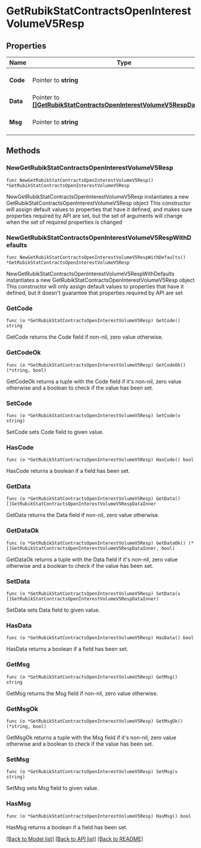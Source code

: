 # GetRubikStatContractsOpenInterestVolumeV5Resp

## Properties

Name | Type | Description | Notes
------------ | ------------- | ------------- | -------------
**Code** | Pointer to **string** |  | [optional] [default to ""]
**Data** | Pointer to [**[]GetRubikStatContractsOpenInterestVolumeV5RespDataInner**](GetRubikStatContractsOpenInterestVolumeV5RespDataInner.md) |  | [optional] 
**Msg** | Pointer to **string** |  | [optional] [default to ""]

## Methods

### NewGetRubikStatContractsOpenInterestVolumeV5Resp

`func NewGetRubikStatContractsOpenInterestVolumeV5Resp() *GetRubikStatContractsOpenInterestVolumeV5Resp`

NewGetRubikStatContractsOpenInterestVolumeV5Resp instantiates a new GetRubikStatContractsOpenInterestVolumeV5Resp object
This constructor will assign default values to properties that have it defined,
and makes sure properties required by API are set, but the set of arguments
will change when the set of required properties is changed

### NewGetRubikStatContractsOpenInterestVolumeV5RespWithDefaults

`func NewGetRubikStatContractsOpenInterestVolumeV5RespWithDefaults() *GetRubikStatContractsOpenInterestVolumeV5Resp`

NewGetRubikStatContractsOpenInterestVolumeV5RespWithDefaults instantiates a new GetRubikStatContractsOpenInterestVolumeV5Resp object
This constructor will only assign default values to properties that have it defined,
but it doesn't guarantee that properties required by API are set

### GetCode

`func (o *GetRubikStatContractsOpenInterestVolumeV5Resp) GetCode() string`

GetCode returns the Code field if non-nil, zero value otherwise.

### GetCodeOk

`func (o *GetRubikStatContractsOpenInterestVolumeV5Resp) GetCodeOk() (*string, bool)`

GetCodeOk returns a tuple with the Code field if it's non-nil, zero value otherwise
and a boolean to check if the value has been set.

### SetCode

`func (o *GetRubikStatContractsOpenInterestVolumeV5Resp) SetCode(v string)`

SetCode sets Code field to given value.

### HasCode

`func (o *GetRubikStatContractsOpenInterestVolumeV5Resp) HasCode() bool`

HasCode returns a boolean if a field has been set.

### GetData

`func (o *GetRubikStatContractsOpenInterestVolumeV5Resp) GetData() []GetRubikStatContractsOpenInterestVolumeV5RespDataInner`

GetData returns the Data field if non-nil, zero value otherwise.

### GetDataOk

`func (o *GetRubikStatContractsOpenInterestVolumeV5Resp) GetDataOk() (*[]GetRubikStatContractsOpenInterestVolumeV5RespDataInner, bool)`

GetDataOk returns a tuple with the Data field if it's non-nil, zero value otherwise
and a boolean to check if the value has been set.

### SetData

`func (o *GetRubikStatContractsOpenInterestVolumeV5Resp) SetData(v []GetRubikStatContractsOpenInterestVolumeV5RespDataInner)`

SetData sets Data field to given value.

### HasData

`func (o *GetRubikStatContractsOpenInterestVolumeV5Resp) HasData() bool`

HasData returns a boolean if a field has been set.

### GetMsg

`func (o *GetRubikStatContractsOpenInterestVolumeV5Resp) GetMsg() string`

GetMsg returns the Msg field if non-nil, zero value otherwise.

### GetMsgOk

`func (o *GetRubikStatContractsOpenInterestVolumeV5Resp) GetMsgOk() (*string, bool)`

GetMsgOk returns a tuple with the Msg field if it's non-nil, zero value otherwise
and a boolean to check if the value has been set.

### SetMsg

`func (o *GetRubikStatContractsOpenInterestVolumeV5Resp) SetMsg(v string)`

SetMsg sets Msg field to given value.

### HasMsg

`func (o *GetRubikStatContractsOpenInterestVolumeV5Resp) HasMsg() bool`

HasMsg returns a boolean if a field has been set.


[[Back to Model list]](../README.md#documentation-for-models) [[Back to API list]](../README.md#documentation-for-api-endpoints) [[Back to README]](../README.md)


